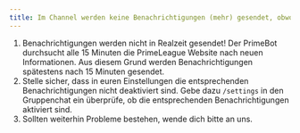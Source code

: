 ```yaml
---
title: Im Channel werden keine Benachrichtigungen (mehr) gesendet, obwohl wir welche bekommen müssten.
---
```


1. Benachrichtigungen werden nicht in Realzeit gesendet! Der PrimeBot durchsucht alle 15 Minuten die PrimeLeague Website
   nach neuen Informationen. Aus diesem Grund werden Benachrichtigungen spätestens nach 15 Minuten gesendet.
2. Stelle sicher, dass in euren Einstellungen die entsprechenden Benachrichtigungen nicht deaktiviert sind. Gebe dazu
   `/settings` in den Gruppenchat ein überprüfe, ob die entsprechenden Benachrichtigungen aktiviert sind.
3. Sollten weiterhin Probleme bestehen, wende dich bitte an uns.
